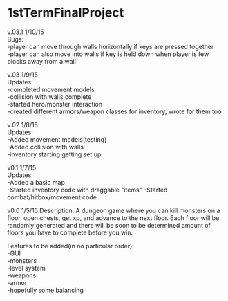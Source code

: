 1stTermFinalProject
===================    
v.03.1 1/10/15    
Bugs:    
-player can move through walls horizontally if keys are pressed together    
-player can also move into walls if key is held down when player is few blocks away from a wall    

v.03 1/9/15    
Updates:    
-completed movement models    
-collision with walls complete    
-started hero/monster interaction    
-created different armors/weapon classes for inventory, wrote for them too    

v.02 1/8/15    
Updates:    
-Added movement models(testing)    
-Added collision with walls    
-inventory starting getting set up    

v0.1 1/7/15    
Updates:    
-Added a basic map    
-Started inventory code with draggable "items"
-Started combat/hitbox/movement code


v0.0 1/5/15
Description:
A dungeon game where you can kill monsters on a floor, open chests, get xp, and advance to the next floor. Each floor will be randomly generated and there will be soon to be determined amount of floors you have to complete before you win.

Features to be added(in no particular order):    
-GUI    
-monsters    
-level system    
-weapons    
-armor    
-hopefully some balancing    
